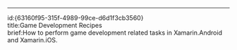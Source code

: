 ---
id:{63160f95-315f-4989-99ce-d6d1f3cb3560}  
title:Game Development Recipes  
brief:How to perform game development related tasks in Xamarin.Android and Xamarin.iOS.  
